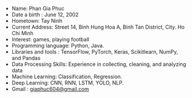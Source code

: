 - Name: Phan Gia Phuc
- Date a birth : June 12, 2002
- Hometown: Tay Ninh
- Current Address: Street 14, Binh Hung Hoa A, Binh Tan District, City. Ho Chi Minh
- Interest: games, playing football
- Programming language: Python, Java.
- Libraries and tools : TensorFlow, PyTorch, Keras, Scikitlearn, NumPy, and Pandas
- Data Processing Skills: Experience in collecting, cleaning,
and analyzing data
- Machine Learning: Classification, Regression.
- Deep Learning: CNN, RNN, LSTM, YOLO, NLP.
- Gmail : giaphuc604@gmail.com
